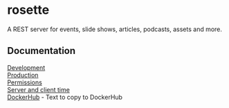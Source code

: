# rosette

A REST server for events, slide shows, articles, podcasts, assets and more.

## Documentation

[Development](doc/Development.md)  
[Production](doc/Production.md)  
[Permissions](doc/Permissions.md)  
[Server and client time](doc/ServerAndClientTime.md)  
[DockerHub](doc/DockerHub.md) - Text to copy to DockerHub  
